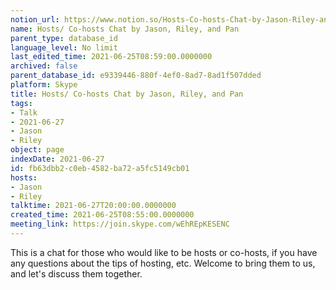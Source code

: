 ```yaml
---
notion_url: https://www.notion.so/Hosts-Co-hosts-Chat-by-Jason-Riley-and-Pan-fb63dbb2c0eb4582ba72a5fc5149cb01
name: Hosts/ Co-hosts Chat by Jason, Riley, and Pan
parent_type: database_id
language_level: No limit
last_edited_time: 2021-06-25T08:59:00.0000000
archived: false
parent_database_id: e9339446-880f-4ef0-8ad7-8ad1f507dded
platform: Skype
title: Hosts/ Co-hosts Chat by Jason, Riley, and Pan
tags:
- Talk
- 2021-06-27
- Jason
- Riley
object: page
indexDate: 2021-06-27
id: fb63dbb2-c0eb-4582-ba72-a5fc5149cb01
hosts:
- Jason
- Riley
talktime: 2021-06-27T20:00:00.0000000
created_time: 2021-06-25T08:55:00.0000000
meeting_link: https://join.skype.com/wEhREpKESENC
---
```


This is a chat for those who would like to be hosts or co-hosts, if you have any questions about the tips of hosting, etc. Welcome to bring them to us, and let's discuss them together.

